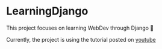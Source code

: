 # LearningDjango

This project focuses on learning WebDev through Django 🐍

Currently, the project is using the tutorial posted on [youtube](https://www.youtube.com/watch?v=F5mRW0jo-U4&ab_channel=freeCodeCamp.org)
